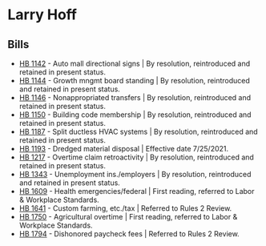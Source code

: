 # Larry Hoff
## Bills
* [HB 1142](/bill/2021-22/hb/1142/) - Auto mall directional signs | By resolution, reintroduced and retained in present status.
* [HB 1144](/bill/2021-22/hb/1144/) - Growth mngmt board standing | By resolution, reintroduced and retained in present status.
* [HB 1146](/bill/2021-22/hb/1146/) - Nonappropriated transfers | By resolution, reintroduced and retained in present status.
* [HB 1150](/bill/2021-22/hb/1150/) - Building code membership | By resolution, reintroduced and retained in present status.
* [HB 1187](/bill/2021-22/hb/1187/) - Split ductless HVAC systems | By resolution, reintroduced and retained in present status.
* [HB 1193](/bill/2021-22/hb/1193/) - Dredged material disposal | Effective date 7/25/2021.
* [HB 1217](/bill/2021-22/hb/1217/) - Overtime claim retroactivity | By resolution, reintroduced and retained in present status.
* [HB 1343](/bill/2021-22/hb/1343/) - Unemployment ins./employers | By resolution, reintroduced and retained in present status.
* [HB 1609](/bill/2021-22/hb/1609/) - Health emergencies/federal | First reading, referred to Labor & Workplace Standards.
* [HB 1641](/bill/2021-22/hb/1641/) - Custom farming, etc./tax | Referred to Rules 2 Review.
* [HB 1750](/bill/2021-22/hb/1750/) - Agricultural overtime | First reading, referred to Labor & Workplace Standards.
* [HB 1794](/bill/2021-22/hb/1794/) - Dishonored paycheck fees | Referred to Rules 2 Review.
